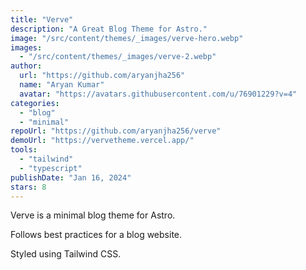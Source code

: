 ```yaml
---
title: "Verve"
description: "A Great Blog Theme for Astro."
image: "/src/content/themes/_images/verve-hero.webp"
images:
  - "/src/content/themes/_images/verve-2.webp"
author:
  url: "https://github.com/aryanjha256"
  name: "Aryan Kumar"
  avatar: "https://avatars.githubusercontent.com/u/76901229?v=4"
categories:
  - "blog"
  - "minimal"
repoUrl: "https://github.com/aryanjha256/verve"
demoUrl: "https://vervetheme.vercel.app/"
tools:
  - "tailwind"
  - "typescript"
publishDate: "Jan 16, 2024"
stars: 8
---
```


<p>
  Verve is a minimal blog theme for Astro.
</p>
<p>
  Follows best practices for a blog website.
</p>
<p>Styled using Tailwind CSS.</p>

